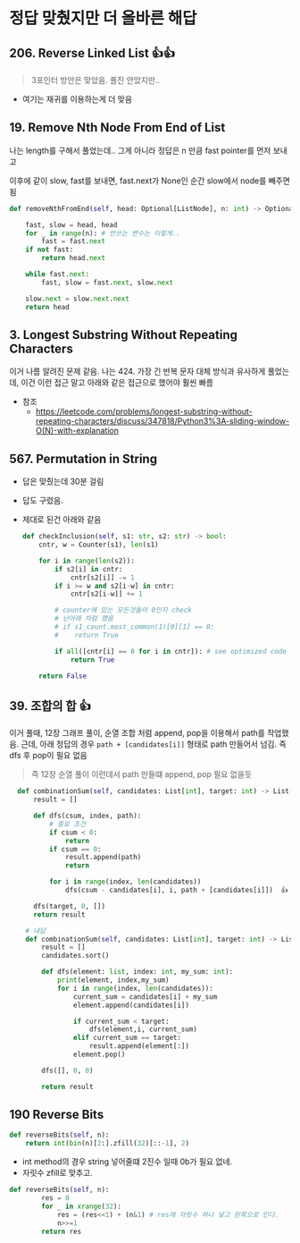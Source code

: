 # 정답 맞췄지만 더 올바른 해답 

## 206. Reverse Linked List 👍👍

> 3포인터 방안은 맞았음. 풀진 안았지만..

- 여기는 재귀를 이용하는게 더 맞음

## 19. Remove Nth Node From End of List

나는 length를 구해서 풀었는데.. 그게 아니라 정답은
n 만큼 fast pointer를 먼저 보내고

이후에 같이 slow, fast를 보내면, fast.next가 None인 순간 slow에서 node를 빼주면됨

```python
def removeNthFromEnd(self, head: Optional[ListNode], n: int) -> Optional[ListNode]:

    fast, slow = head, head
    for _ in range(n): # 안쓰는 변수는 이렇게..
        fast = fast.next
    if not fast:
        return head.next

    while fast.next:
        fast, slow = fast.next, slow.next

    slow.next = slow.next.next
    return head


```

## 3. Longest Substring Without Repeating Characters

이거 나름 알려진 문제 같음. 
나는 424. 가장 긴 반복 문자 대체 방식과 유사하게 풀었는데, 
이건 이런 접근 말고 아래와 같은 접근으로 했어야 훨씬 빠름

- 참조
  - https://leetcode.com/problems/longest-substring-without-repeating-characters/discuss/347818/Python3%3A-sliding-window-O(N)-with-explanation

## 567. Permutation in String

- 답은 맞췄는데 30분 걸림
- 답도 구렸음.
- 제대로 된건 아래와 같음

    ```python
    def checkInclusion(self, s1: str, s2: str) -> bool:
        cntr, w = Counter(s1), len(s1)   

        for i in range(len(s2)):
            if s2[i] in cntr: 
                cntr[s2[i]] -= 1
            if i >= w and s2[i-w] in cntr: 
                cntr[s2[i-w]] += 1

            # counter에 있는 모든것들이 0인지 check
            # 난아래 처럼 했음
            # if s1_count.most_common(1)[0][1] == 0:
            #    return True

            if all([cntr[i] == 0 for i in cntr]): # see optimized code below
                return True

        return False

    ```

## 39. 조합의 합 👍

이거 풀때, 12장 그래프 풀이, 순열 조합 처럼 append, pop을 이용해서 path를 작업했음.
근데, 아래 정답의 경우 `path + [candidates[i]]` 형태로 path 만들어서 넘김. 즉 dfs 후 pop이 필요 없음 
> 즉 12장 순열 풀이 이런데서 path 만들떄 append, pop 필요 없을듯

```python
  def combinationSum(self, candidates: List[int], target: int) -> List[List[int]]:
      result = []

      def dfs(csum, index, path):
          # 종료 조건
          if csum < 0:
              return
          if csum == 0:
              result.append(path)
              return

          for i in range(index, len(candidates))
              dfs(csum - candidates[i], i, path + [candidates[i]])  👍

      dfs(target, 0, [])
      return result
```

```python
    # 내답
    def combinationSum(self, candidates: List[int], target: int) -> List[List[int]]:
        result = []
        candidates.sort()

        def dfs(element: list, index: int, my_sum: int):
            print(element, index,my_sum)
            for i in range(index, len(candidates)):
                current_sum = candidates[i] + my_sum
                element.append(candidates[i])

                if current_sum < target:
                    dfs(element,i, current_sum)
                elif current_sum == target:
                    result.append(element[:])
                element.pop()

        dfs([], 0, 0)

        return result

```

## 190 Reverse Bits

```python
def reverseBits(self, n):
    return int(bin(n)[2:].zfill(32)[::-1], 2) 

```

- int method의 경우 string 넣어줄떄 2진수 일때 0b가 필요 없네. 
- 자릿수 zfill로 맞추고.

```python
def reverseBits(self, n):
        res = 0
        for _ in xrange(32):
            res = (res<<1) + (n&1) # res에 자릿수 하나 넣고 왼쪽으로 민다. 
            n>>=1
        return res

```